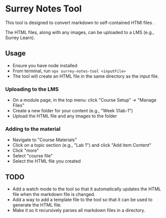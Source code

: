 # Surrey Notes Tool

This tool is designed to convert markdown to self-contained HTMl files .

The HTML files, along with any images, can be uploaded to a LMS (e.g., Surrey Learn).

## Usage

- Ensure you have node installed
- From terminal, run `npx surrey-notes-tool <inputFile>`
- The tool will create an HTML file in the same directory as the input file.

### Uploading to the LMS

- On a module page, in the top menu: click "Course Setup" -> "Manage Files"
- Create a new folder for your content (e.g., "Week 1/lab-1")
- Upload the HTML file and any images to the folder

### Adding to the material

- Navigate to "Course Materials"
- Click on a topic section (e.g., "Lab 1") and click "Add item Content"
- Click "more"
- Select "course file"
- Select the HTML file you created

## TODO

- Add a watch mode to the tool so that it automatically updates the HTML file when the markdown file is changed.
- Add a way to add a template file to the tool so that it can be used to generate the HTML file.
- Make it so it recursively parses all markdown files in a directory.
